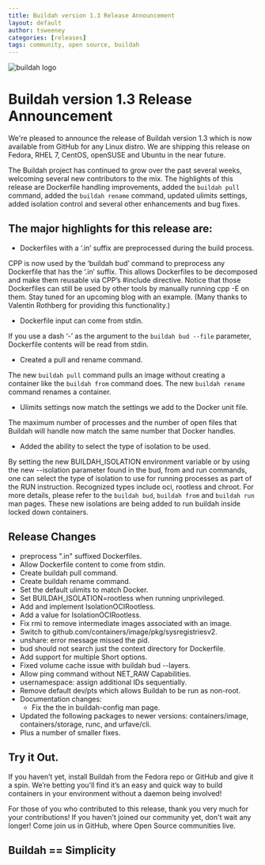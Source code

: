 ```yaml
---
title: Buildah version 1.3 Release Announcement
layout: default
author: tsweeney
categories: [releases]
tags: community, open source, buildah
---
```

![buildah logo](https://buildah.io/images/buildah.png)

# Buildah version 1.3 Release Announcement

We're pleased to announce the release of Buildah version 1.3 which is now available from GitHub for any Linux distro.  We are shipping this release on Fedora, RHEL 7, CentOS, openSUSE and Ubuntu in the near future.

The Buildah project has continued to grow over the past several weeks, welcoming several new contributors to the mix.  The highlights of this release are Dockerfile handling improvements, added the `buildah pull` command, added the `buildah rename` command, updated ulimits settings, added isolation control and several other enhancements and bug fixes.

<!--readmore-->
## The major highlights for this release are:

* Dockerfiles with a ‘.in’ suffix are preprocessed during the build process.

CPP is now used by the ‘buildah bud’ command to preprocess any Dockerfile that has the ‘.in’ suffix.  This allows Dockerfiles to be decomposed and make them reusable via  CPP’s #include directive. Notice that those Dockerfiles can still be used by other tools by manually running cpp -E on them.  Stay tuned for an upcoming blog with an example.  (Many thanks to Valentin Rothberg for providing this functionality.)

* Dockerfile input can come from stdin.

If you use a dash ‘-’ as the argument to the `buildah bud --file` parameter, Dockerfile contents will be read from stdin.

* Created a pull and rename command.

The new `buildah pull` command pulls an image without creating a container like the `buildah from` command does.  The new `buildah rename` command renames a container.

* Ulimits settings now match the settings we add to the Docker unit file.

The maximum number of processes and the number of open files that Buildah will handle now match the same number that Docker handles.

* Added the ability to select the type of isolation to be used.

By setting the new BUILDAH_ISOLATION environment variable or by using the new --isolation parameter found in the bud, from and run commands, one can select the type of isolation to use for running processes as part of the RUN instruction.  Recognized types include oci, rootless and chroot.  For more details, please refer to the `buildah bud`, `buildah from` and `buildah run` man pages.  These new isolations are being added to run buildah inside locked down containers.

## Release Changes
* preprocess ".in" suffixed Dockerfiles.
* Allow Dockerfile content to come from stdin.
* Create buildah pull command.
* Create buildah rename command.
* Set the default ulimits to match Docker.
* Set BUILDAH_ISOLATION=rootless when running unprivileged.
* Add and implement IsolationOCIRootless.
* Add a value for IsolationOCIRootless.
* Fix rmi to remove intermediate images associated with an image.
* Switch to github.com/containers/image/pkg/sysregistriesv2.
* unshare: error message missed the pid.
* bud should not search just the context directory for Dockerfile.
* Add support for multiple Short options.
* Fixed volume cache issue with buildah bud --layers.
* Allow ping command without NET_RAW Capabilities.
* usernamespace: assign additional IDs sequentially.
* Remove default dev/pts which allows Buildah to be run as non-root.
 * Documentation changes:
   * Fix the the in buildah-config man page.
* Updated the following packages to newer versions:  containers/image, containers/storage, runc, and urfave/cli.
* Plus a number of smaller fixes.

## Try it Out.

If you haven’t yet, install Buildah from the Fedora repo or GitHub and give it a spin.  We’re betting you'll find it’s an easy and quick way to build containers in your environment without a daemon being involved!

For those of you who contributed to this release, thank you very much for your contributions!  If you haven't joined our community yet, don't wait any longer!  Come join us in GitHub, where Open Source communities live.

## Buildah == Simplicity
